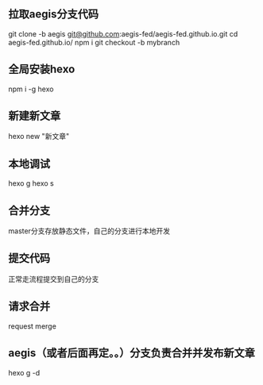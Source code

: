 ## 拉取aegis分支代码

git clone -b aegis git@github.com:aegis-fed/aegis-fed.github.io.git
cd aegis-fed.github.io/ 
npm i
git checkout -b mybranch

## 全局安装hexo

npm i -g hexo  

## 新建新文章

hexo new "新文章"

## 本地调试

hexo g
hexo s

## 合并分支

master分支存放静态文件，自己的分支进行本地开发

## 提交代码

正常走流程提交到自己的分支

## 请求合并

request merge

## aegis（或者后面再定。。）分支负责合并并发布新文章

hexo g -d